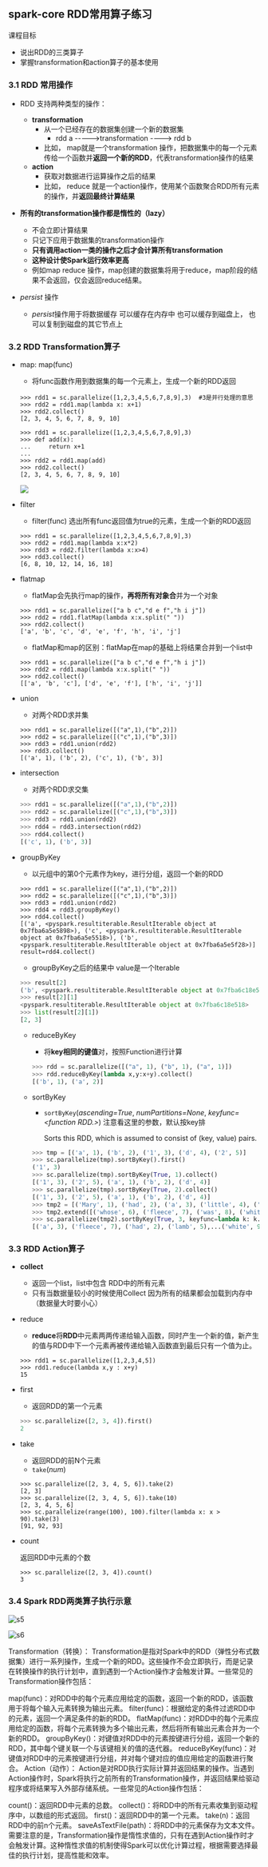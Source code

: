 ## spark-core RDD常用算子练习

课程目标

- 说出RDD的三类算子
- 掌握transformation和action算子的基本使用

### 3.1 RDD 常用操作

- RDD 支持两种类型的操作：
  - **transformation**
    - 从一个已经存在的数据集创建一个新的数据集
      - rdd a ----->transformation ----> rdd b
    - 比如， map就是一个transformation 操作，把数据集中的每一个元素传给一个函数并**返回一个新的RDD**，代表transformation操作的结果 
  - **action**
    - 获取对数据进行运算操作之后的结果
    - 比如， reduce 就是一个action操作，使用某个函数聚合RDD所有元素的操作，并**返回最终计算结果**

- **所有的transformation操作都是惰性的（lazy）**
  - 不会立即计算结果
  - 只记下应用于数据集的transformation操作
  - **只有调用action一类的操作之后才会计算所有transformation**
  - **这种设计使Spark运行效率更高**
  - 例如map reduce 操作，map创建的数据集将用于reduce，map阶段的结果不会返回，仅会返回reduce结果。
- *persist* 操作
  - *persist*操作用于将数据缓存 可以缓存在内存中 也可以缓存到磁盘上， 也可以复制到磁盘的其它节点上

### 3.2 RDD Transformation算子

- map: map(func)

  - 将func函数作用到数据集的每一个元素上，生成一个新的RDD返回

  ``` shell
  >>> rdd1 = sc.parallelize([1,2,3,4,5,6,7,8,9],3)  #3是并行处理的意思
  >>> rdd2 = rdd1.map(lambda x: x+1)
  >>> rdd2.collect()
  [2, 3, 4, 5, 6, 7, 8, 9, 10]
  ```

  ```shell
  >>> rdd1 = sc.parallelize([1,2,3,4,5,6,7,8,9],3)
  >>> def add(x):
  ...     return x+1
  ...
  >>> rdd2 = rdd1.map(add)
  >>> rdd2.collect()
  [2, 3, 4, 5, 6, 7, 8, 9, 10]
  ```


  ![](./img/rdd_map.png)

- filter

  - filter(func) 选出所有func返回值为true的元素，生成一个新的RDD返回

  ```shell
  >>> rdd1 = sc.parallelize([1,2,3,4,5,6,7,8,9],3)
  >>> rdd2 = rdd1.map(lambda x:x*2)
  >>> rdd3 = rdd2.filter(lambda x:x>4)
  >>> rdd3.collect()
  [6, 8, 10, 12, 14, 16, 18]
  ```

- flatmap

  - flatMap会先执行map的操作，**再将所有对象合**并为一个对象

  ```shell
  >>> rdd1 = sc.parallelize(["a b c","d e f","h i j"])
  >>> rdd2 = rdd1.flatMap(lambda x:x.split(" "))
  >>> rdd2.collect()
  ['a', 'b', 'c', 'd', 'e', 'f', 'h', 'i', 'j']
  ```

  - flatMap和map的区别：flatMap在map的基础上将结果合并到一个list中

  ```shell
  >>> rdd1 = sc.parallelize(["a b c","d e f","h i j"])
  >>> rdd2 = rdd1.map(lambda x:x.split(" "))
  >>> rdd2.collect()
  [['a', 'b', 'c'], ['d', 'e', 'f'], ['h', 'i', 'j']]
  ```

- union

  - 对两个RDD求并集

  ```shell
  >>> rdd1 = sc.parallelize([("a",1),("b",2)])
  >>> rdd2 = sc.parallelize([("c",1),("b",3)])
  >>> rdd3 = rdd1.union(rdd2)
  >>> rdd3.collect()
  [('a', 1), ('b', 2), ('c', 1), ('b', 3)]
  ```

- intersection

  - 对两个RDD求交集

  ```python
  >>> rdd1 = sc.parallelize([("a",1),("b",2)])
  >>> rdd2 = sc.parallelize([("c",1),("b",3)])
  >>> rdd3 = rdd1.union(rdd2)
  >>> rdd4 = rdd3.intersection(rdd2)
  >>> rdd4.collect()
  [('c', 1), ('b', 3)]
  ```

- groupByKey

  - 以元组中的第0个元素作为key，进行分组，返回一个新的RDD

  ```shell
  >>> rdd1 = sc.parallelize([("a",1),("b",2)])
  >>> rdd2 = sc.parallelize([("c",1),("b",3)])
  >>> rdd3 = rdd1.union(rdd2)
  >>> rdd4 = rdd3.groupByKey()
  >>> rdd4.collect()
  [('a', <pyspark.resultiterable.ResultIterable object at 0x7fba6a5e5898>), ('c', <pyspark.resultiterable.ResultIterable object at 0x7fba6a5e5518>), ('b', <pyspark.resultiterable.ResultIterable object at 0x7fba6a5e5f28>)]
  result=rdd4.collect()
  ```

  - groupByKey之后的结果中 value是一个Iterable

  ```python
  >>> result[2]
  ('b', <pyspark.resultiterable.ResultIterable object at 0x7fba6c18e518>)
  >>> result[2][1]
  <pyspark.resultiterable.ResultIterable object at 0x7fba6c18e518>
  >>> list(result[2][1])
  [2, 3]
  ```

  - reduceByKey

    - 将**key相同的键值**对，按照Function进行计算

    ```python
    >>> rdd = sc.parallelize([("a", 1), ("b", 1), ("a", 1)])
    >>> rdd.reduceByKey(lambda x,y:x+y).collect()
    [('b', 1), ('a', 2)]
    ```

  - sortByKey

    - `sortByKey`(*ascending=True*, *numPartitions=None*, *keyfunc=<function RDD.<lambda>>*)  注意看这里的参数，默认按key排

      Sorts this RDD, which is assumed to consist of (key, value) pairs.

    ```python
    >>> tmp = [('a', 1), ('b', 2), ('1', 3), ('d', 4), ('2', 5)]
    >>> sc.parallelize(tmp).sortByKey().first()
    ('1', 3)
    >>> sc.parallelize(tmp).sortByKey(True, 1).collect()
    [('1', 3), ('2', 5), ('a', 1), ('b', 2), ('d', 4)]
    >>> sc.parallelize(tmp).sortByKey(True, 2).collect()
    [('1', 3), ('2', 5), ('a', 1), ('b', 2), ('d', 4)]
    >>> tmp2 = [('Mary', 1), ('had', 2), ('a', 3), ('little', 4), ('lamb', 5)]
    >>> tmp2.extend([('whose', 6), ('fleece', 7), ('was', 8), ('white', 9)])
    >>> sc.parallelize(tmp2).sortByKey(True, 3, keyfunc=lambda k: k.lower()).collect()
    [('a', 3), ('fleece', 7), ('had', 2), ('lamb', 5),...('white', 9), ('whose', 6)]
    ```


### 3.3 RDD Action算子

- **collect**

  - 返回一个list，list中包含 RDD中的所有元素
  - 只有当数据量较小的时候使用Collect 因为所有的结果都会加载到内存中（数据量大时要小心）

- reduce

  - **reduce**将**RDD**中元素两两传递给输入函数，同时产生一个新的值，新产生的值与RDD中下一个元素再被传递给输入函数直到最后只有一个值为止。

  ```shell
  >>> rdd1 = sc.parallelize([1,2,3,4,5])
  >>> rdd1.reduce(lambda x,y : x+y)
  15
  ```

- first

  - 返回RDD的第一个元素

  ```python
  >>> sc.parallelize([2, 3, 4]).first()
  2
  ```

- take

  - 返回RDD的前N个元素
  - `take`(*num*)

  ``` shell
  >>> sc.parallelize([2, 3, 4, 5, 6]).take(2)
  [2, 3]
  >>> sc.parallelize([2, 3, 4, 5, 6]).take(10)
  [2, 3, 4, 5, 6]
  >>> sc.parallelize(range(100), 100).filter(lambda x: x > 90).take(3)
  [91, 92, 93]
  ```

- count

  返回RDD中元素的个数

  ```
  >>> sc.parallelize([2, 3, 4]).count()
  3
  ```

### 3.4 Spark RDD两类算子执行示意

![s5](./img/s5.png)

![s6](./img/s6.png)

Transformation（转换）：
Transformation是指对Spark中的RDD（弹性分布式数据集）进行一系列操作，生成一个新的RDD。这些操作不会立即执行，而是记录在转换操作的执行计划中，直到遇到一个Action操作才会触发计算。一些常见的Transformation操作包括：

map(func)：对RDD中的每个元素应用给定的函数，返回一个新的RDD，该函数用于将每个输入元素转换为输出元素。
filter(func)：根据给定的条件过滤RDD中的元素，返回一个满足条件的新的RDD。
flatMap(func)：对RDD中的每个元素应用给定的函数，将每个元素转换为多个输出元素，然后将所有输出元素合并为一个新的RDD。
groupByKey()：对键值对RDD中的元素按键进行分组，返回一个新的RDD，其中每个键关联一个与该键相关的值的迭代器。
reduceByKey(func)：对键值对RDD中的元素按键进行分组，并对每个键对应的值应用给定的函数进行聚合。
Action（动作）：
Action是对RDD执行实际计算并返回结果的操作。当遇到Action操作时，Spark将执行之前所有的Transformation操作，并返回结果给驱动程序或将结果写入外部存储系统。一些常见的Action操作包括：

count()：返回RDD中元素的总数。
collect()：将RDD中的所有元素收集到驱动程序中，以数组的形式返回。
first()：返回RDD中的第一个元素。
take(n)：返回RDD中的前n个元素。
saveAsTextFile(path)：将RDD中的元素保存为文本文件。
需要注意的是，Transformation操作是惰性求值的，只有在遇到Action操作时才会触发计算。这种惰性求值的机制使得Spark可以优化计算过程，根据需要选择最佳的执行计划，提高性能和效率。